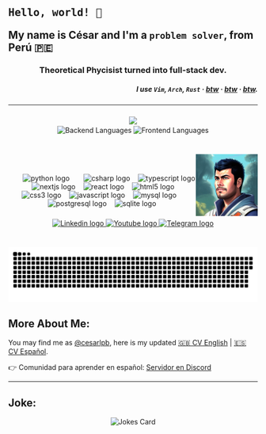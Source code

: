 <h2 align="left"><pre>Hello, world! 🤖</pre> My name is César and I'm a <code>problem solver</code>, from Perú 🇵🇪</h2>

<h3 align="center">Theoretical Phycisist turned into full-stack dev.</h3>

<h5 align="right">I use <code>Vim</code>, <code>Arch</code>, <code>Rust</code> · <u>btw</u> · <u>btw</u> · <u>btw</u>.</h5>

<hr>

###

<div align="center">
  <img src="https://github-readme-stats.vercel.app/api?username=cesarlpb&hide_title=false&hide_rank=false&show_icons=true&include_all_commits=true&count_private=true&disable_animations=false&theme=dracula&locale=en&hide_border=false&hide=discussions_started,discussions_answered&show=reviews,prs_merged,prs_merged_percentage"  />
  <br>
  <img src="https://github-readme-stats.vercel.app/api/top-langs?username=cesarlpb&locale=en&hide_title=false&custom_title=Backend%20Most%20Used%20Langs:&layout=pie&size_weight=0.5&count_weight=0.5&card_width=320&langs_count=5&theme=dracula&hide_border=false&hide=scss,html,css,vue,xslt,javascript,less,handlebars,ejs" height="300" alt="Backend Languages"  />
  <img src="https://github-readme-stats.vercel.app/api/top-langs?username=cesarlpb&locale=en&hide_title=false&custom_title=Frontend%20Most%20Used%20Langs:&layout=pie&size_weight=0.5&count_weight=0.5&card_width=320&langs_count=5&theme=dracula&hide_border=false&hide=python,C%23" height="300" alt="Frontend Languages"  />

</div>

###

<br>

<div>

<img width="24" />
<img align="right" height="125" src="img/profile.jpeg"  />
<img width="24" />


###

<div align="center">
  <img width="24" /> <img src="https://cdn.jsdelivr.net/gh/devicons/devicon/icons/python/python-original.svg" height="30" alt="python logo"  /><img width="24" /> <img src="https://cdn.jsdelivr.net/gh/devicons/devicon/icons/csharp/csharp-original.svg" height="30" alt="csharp logo"  /><img width="12" /> <img src="https://cdn.jsdelivr.net/gh/devicons/devicon/icons/typescript/typescript-original.svg" height="30" alt="typescript logo"  /><img width="12" /> <img src="https://cdn.jsdelivr.net/gh/devicons/devicon/icons/nextjs/nextjs-original.svg" height="30" alt="nextjs logo"  /><img width="12" /> <img src="https://cdn.jsdelivr.net/gh/devicons/devicon/icons/react/react-original.svg" height="30" alt="react logo"  /><img width="12" /> <img src="https://cdn.jsdelivr.net/gh/devicons/devicon/icons/html5/html5-original.svg" height="30" alt="html5 logo"  /><img width="12" /> <img src="https://cdn.jsdelivr.net/gh/devicons/devicon/icons/css3/css3-original.svg" height="30" alt="css3 logo"  /><img width="12" /> <img src="https://cdn.jsdelivr.net/gh/devicons/devicon/icons/javascript/javascript-original.svg" height="30" alt="javascript logo"  /><img width="12" /> <img src="https://cdn.jsdelivr.net/gh/devicons/devicon/icons/mysql/mysql-original.svg" height="30" alt="mysql logo"  /><img width="12" /> <img src="https://cdn.jsdelivr.net/gh/devicons/devicon/icons/postgresql/postgresql-original.svg" height="30" alt="postgresql logo"  /><img width="12" /> <img src="https://cdn.jsdelivr.net/gh/devicons/devicon/icons/sqlite/sqlite-original.svg" height="30" alt="sqlite logo"  />
</div>

###

<div align="center">
  <a href="https://www.linkedin.com/in/cesarlpb89/" target="_blank">
    <img src="https://img.shields.io/static/v1?message=LinkedIn&logo=linkedin&label=&color=0077B5&logoColor=white&labelColor=&style=for-the-badge" height="35" alt="Linkedin logo"  />
  </a>
  <a href="https://www.youtube.com/@dev_time" target="_blank">
    <img src="https://img.shields.io/static/v1?message=Youtube&logo=youtube&label=&color=FF0000&logoColor=white&labelColor=&style=for-the-badge" height="35" alt="Youtube logo"  />
  </a>
  <a href="https://t.me/Cesarlpb" target="_blank">
    <img src="https://img.shields.io/static/v1?message=Telegram&logo=telegram&label=&color=2CA5E0&logoColor=white&labelColor=&style=for-the-badge" height="35" alt="Telegram logo"  />
  </a>
</div>

</div>

###

<br clear="both">

<img src="https://raw.githubusercontent.com/cesarlpb/cesarlpb/output/snake.svg" alt="Snake animation" />

###

## More About Me: 

You may find me as [@cesarlpb](https://github.com/cesarlpb), here is my updated [🇬🇧 CV English](https://cesarlpb.github.io/cv) | [🇪🇸 CV Español](https://cesarlpb.github.io/cv?lang=es).


👉 Comunidad para aprender en español: [Servidor en Discord](https://discord.gg/mkw2H36c)

---

<!-- ![Most Used Languages](https://github-readme-stats.vercel.app/api/top-langs/?username=cesarlpb&theme=blue-green&size_weight=0.5&count_weight=0.5&&hide=html,css) -->

## Joke:

<div align="center">
  <img src="https://readme-jokes.vercel.app/api" alt="Jokes Card" />
</div>

